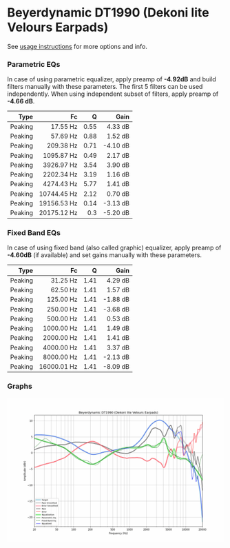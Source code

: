 # Beyerdynamic DT1990 (Dekoni lite Velours Earpads)
See [usage instructions](https://github.com/jaakkopasanen/AutoEq#usage) for more options and info.

### Parametric EQs
In case of using parametric equalizer, apply preamp of **-4.92dB** and build filters manually
with these parameters. The first 5 filters can be used independently.
When using independent subset of filters, apply preamp of **-4.66 dB**.

| Type    | Fc          |    Q | Gain     |
|--------:|------------:|-----:|---------:|
| Peaking | 17.55 Hz    | 0.55 | 4.33 dB  |
| Peaking | 57.69 Hz    | 0.88 | 1.52 dB  |
| Peaking | 209.38 Hz   | 0.71 | -4.10 dB |
| Peaking | 1095.87 Hz  | 0.49 | 2.17 dB  |
| Peaking | 3926.97 Hz  | 3.54 | 3.90 dB  |
| Peaking | 2202.34 Hz  | 3.19 | 1.16 dB  |
| Peaking | 4274.43 Hz  | 5.77 | 1.41 dB  |
| Peaking | 10744.45 Hz | 2.12 | 0.70 dB  |
| Peaking | 19156.53 Hz | 0.14 | -3.13 dB |
| Peaking | 20175.12 Hz | 0.3  | -5.20 dB |

### Fixed Band EQs
In case of using fixed band (also called graphic) equalizer, apply preamp of **-4.60dB**
(if available) and set gains manually with these parameters.

| Type    | Fc          |    Q | Gain     |
|--------:|------------:|-----:|---------:|
| Peaking | 31.25 Hz    | 1.41 | 4.29 dB  |
| Peaking | 62.50 Hz    | 1.41 | 1.57 dB  |
| Peaking | 125.00 Hz   | 1.41 | -1.88 dB |
| Peaking | 250.00 Hz   | 1.41 | -3.68 dB |
| Peaking | 500.00 Hz   | 1.41 | 0.53 dB  |
| Peaking | 1000.00 Hz  | 1.41 | 1.49 dB  |
| Peaking | 2000.00 Hz  | 1.41 | 1.41 dB  |
| Peaking | 4000.00 Hz  | 1.41 | 3.37 dB  |
| Peaking | 8000.00 Hz  | 1.41 | -2.13 dB |
| Peaking | 16000.01 Hz | 1.41 | -8.09 dB |

### Graphs
![](./Beyerdynamic%20DT1990%20(Dekoni%20lite%20Velours%20Earpads).png)